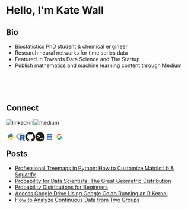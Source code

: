 # Hello, I'm Kate Wall

## Bio
- Biostatistics PhD student & chemical engineer
- Research neural networks for time series data 
- Featured in Towards Data Science and The Startup 
- Publish mathematics and machine learning content through Medium
<br>
<br>
<br>

## Connect
[<img align="left" alt="linked-in" src="https://img.shields.io/badge/linkedin-%230077B5.svg?&style=for-the-badge&logo=linkedin&logoColor=white" />](https://www.linkedin.com/in/kate-wall/)
[<img align="left" alt="medium" src="https://img.shields.io/badge/medium-%2312100E.svg?&style=for-the-badge&logo=medium&logoColor=white" />](https://k8wall.medium.com/)
<br>
<br>
<img align="left" alt="Python" width="26px" height="26px" src="https://raw.githubusercontent.com/github/explore/80688e429a7d4ef2fca1e82350fe8e3517d3494d/topics/python/python.png" />
<img align="left" alt="R" width="26px" height="26px" src="https://raw.githubusercontent.com/github/explore/80688e429a7d4ef2fca1e82350fe8e3517d3494d/topics/r/r.png" />
<img align="left" alt="GitHub" width="26px" height="26px"  src="https://raw.githubusercontent.com/github/explore/78df643247d429f6cc873026c0622819ad797942/topics/github/github.png" />
<img align="left" alt="Terminal" width="26px" height="26px" src="https://raw.githubusercontent.com/github/explore/80688e429a7d4ef2fca1e82350fe8e3517d3494d/topics/terminal/terminal.png" />
<img align="left" alt="SQL" width="26px" height="26px" src="https://raw.githubusercontent.com/github/explore/80688e429a7d4ef2fca1e82350fe8e3517d3494d/topics/sql/sql.png" />
<img align="left" alt="Sheets" width="26px" height="26px" src="https://raw.githubusercontent.com/github/explore/80688e429a7d4ef2fca1e82350fe8e3517d3494d/topics/google/google.png" />
<br>

## Posts
<!-- BLOG-POST-LIST:START -->
- [Professional Treemaps in Python: How to Customize Matplotlib &amp; Squarify](https://towardsdatascience.com/professional-treemaps-in-python-how-to-customize-matplotlib-squarify-efd5dc4c8755?source=rss-dccf6b066551------2)
- [Probability for Data Scientists: The Great Geometric Distribution](https://towardsdatascience.com/probability-for-data-scientists-the-great-geometric-distribution-586ce424c26b?source=rss-dccf6b066551------2)
- [Probability Distributions for Beginners](https://towardsdatascience.com/probability-distributions-for-beginners-d14f59aba2cb?source=rss-dccf6b066551------2)
- [Access Google Drive Using Google Colab Running an R Kernel](https://towardsdatascience.com/access-google-drive-using-google-colab-running-an-r-kernel-3736db7835?source=rss-dccf6b066551------2)
- [How to Analyze Continuous Data from Two Groups](https://towardsdatascience.com/how-to-analyze-continuous-data-from-two-groups-8d101510790f?source=rss-dccf6b066551------2)
<!-- BLOG-POST-LIST:END -->
<br>
<br>
<!img src="https://github.com/katewall/katewall/blob/main/LinkedIn%20Cover.png" alt="banner">
